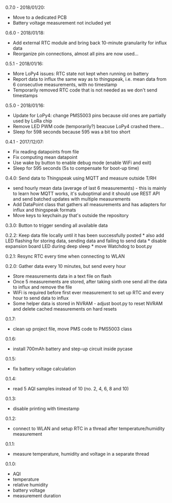 0.7.0 - 2018/01/20:
  * Move to a dedicated PCB
  * Battery voltage measurement not included yet

0.6.0 - 2018/01/18:
  * Add external RTC module and bring back 10-minute granularity for influx data
  * Reorganize pin connections, almost all pins are now used...

0.5.1 - 2018/01/16:
  * More LoPy4 issues: RTC state not kept when running on battery
  * Report data to influx the same way as to thingspeak, i.e. mean data from 6 consecutive
    measurements, with no timestamp
  * Temporarily removed RTC code that is not needed as we don't send timestamps

0.5.0 - 2018/01/16:
  * Update for LoPy4: change PMS5003 pins because old ones are partially used by LoRa chip
  * Remove LED PWM code (temporarily?) beacuse LoPy4 crashed there...
  * Sleep for 598 seconds because 595 was a bit too short

0.4.1 - 2017/12/07:
  * Fix reading datapoints from file
  * Fix computing mean datapoint
  * Use wake by button to enable debug mode (enable WiFi and exit)
  * Sleep for 595 seconds (5s to compensate for boot-up time)

0.4.0: Send data to Thingspeak using MQTT and measure outside T/RH
  * send hourly mean data (average of last 6 measurements) - this is mainly to learn how
    MQTT works, it's suboptimal and it should use REST API and send batched updates with
    multiple measurements
  * Add DataPoint class that gathers all measurements and has adapters for influx and
    thingspeak formats
  * Move keys to keychain.py that's outside the repository

0.3.0: Button to trigger sending all available data

0.2.2: Keep data file locally until it has been successfully posted
	* also add LED flashing for storing data, sending data and failing to send data
	* disable expansion board LED during deep sleep
	* move Watchdog to boot.py

0.2.1: Resync RTC every time when connecting to WLAN

0.2.0: Gather data every 10 minutes, but send every hour
  * Store measurements data in a text file on flash
  * Once 5 measurements are stored, after taking sixth one
    send all the data to influx and remove the file
  * WiFi is required before first ever measurement to set up RTC
    and every hour to send data to influx
  * Some helper data is stored in NVRAM - adjust boot.py to reset
    NVRAM and delete cached measurements on hard resets

0.1.7:
  * clean up project file, move PMS code to PMS5003 class

0.1.6:
  * install 700mAh battery and step-up circuit inside pycase

0.1.5:
  * fix battery voltage calculation

0.1.4:
  * read 5 AQI samples instead of 10 (no. 2, 4, 6, 8 and 10)

0.1.3:
  * disable printing with timestamp

0.1.2:
  * connect to WLAN and setup RTC in a thread after temperature/humidity measurement

0.1.1:
  * measure temperature, humidity and voltage in a separate thread

0.1.0:
  * AQI
  * temperature
  * relative humidity
  * battery voltage
  * measurement duration
